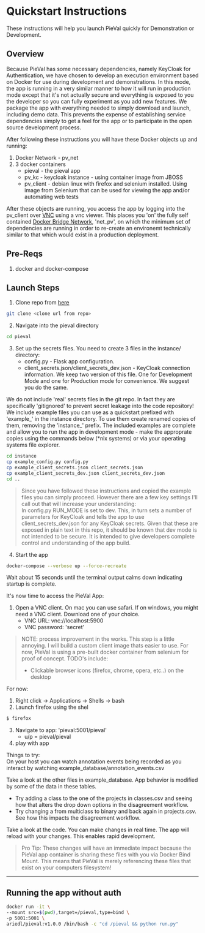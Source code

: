 # Quickstart Instructions
These instructions will help you launch PieVal quickly for Demonstration or Development.

## Overview
Because PieVal has some necessary dependencies, namely KeyCloak for Authentication, we have chosen to develop an execution environment based on Docker for use during development and demonstrations.  In this mode, the app is running in a very similar manner to how it will run in production mode except that it's not actually secure and everything is exposed to you the developer so you can fully experiment as you add new features.  We package the app with everything needed to simply download and launch, including demo data.  This prevents the expense of establishing service dependencies simply to get a feel for the app or to participate in the open source development process.

After following these instructions you will have these Docker objects up and running:
1. Docker Network - pv_net
1. 3 docker containers
    - pieval - the pieval app
    - pv_kc - keycloak instance - using container image from JBOSS
    - pv_client - debian linux with firefox and selenium installed.  Using image from Selenium that can be used for viewing the app and/or automating web tests

After these objects are running, you access the app by logging into the pv_client over [VNC](https://en.wikipedia.org/wiki/Virtual_Network_Computing) using a vnc viewer.  This places you 'on' the fully self contained [Docker Bridge Network](https://docs.docker.com/network/bridge/), 'net_pv', on which the minimum set of dependencies are running in order to re-create an environemt technically similar to that which would exist in a production deployment.

## Pre-Reqs
1. docker and docker-compose

## Launch Steps
1. Clone repo from [here](https://gitlab.ri.ucdavis.edu/ri/pydatautils/pieval)
```sh
git clone <clone url from repo>
```
2. Navigate into the pieval directory
```sh
cd pieval
```
3. Set up the secrets files.  You need to create 3 files in the instance/ directory:
    - config.py - Flask app configuration. 
    - client_secrets.json/client_secrets_dev.json - KeyCloak connection information.  We keep two version of this file.  One for Development Mode and one for Production mode for convenience.  We suggest you do the same.  

We do not include 'real' secrets files in the git repo.  In fact they are specifically 'gitignored' to prevent secret leakage into the code repository!  We include example files you can use as a quickstart prefixed with 'example_' in the instance directory.  To use them create renamed copies of them, removing the 'instance_' prefix.  The included examples are complete and allow you to run the app in development mode - make the approprate copies using the commands below (*nix systems) or via your operating systems file explorer.
```sh
cd instance
cp example_config.py config.py
cp example_client_secrets.json client_secrets.json
cp example_client_secrets_dev.json client_secrets_dev.json
cd ..
```
> Since you have followed these instructions and copied the example files you can simply proceed.  However there are a few key settings I'll call out that will increase your understanding:  
In config.py RUN_MODE is set to dev.  This, in turn sets a number of parameters for KeyCloak and tells the app to use client_secrets_dev.json for any KeyCloak secrets.  Given that these are exposed in plain text in this repo, it should be known that dev mode is not intended to be secure.  It is intended to give developers complete control and understanding of the app build.  

4. Start the app
```sh
docker-compose --verbose up --force-recreate
```
Wait about 15 seconds until the terminal output calms down indicating startup is complete.  

It's now time to access the PieVal App:  
1. Open a VNC client.  On mac you can use safari.  If on windows, you might need a VNC client.  Download one of your choice. 
    - VNC URL: vnc://localhost:5900  
    - VNC password: 'secret'


> NOTE: process improvement in the works.  This step is a little annoying.  I will build a custom client image thats easier to use.  For now, PieVal is using a pre-built docker container from selenium for proof of concept.
TODO's include:
> - Clickable browser icons (firefox, chrome, opera, etc..) on the desktop

For now:  
1. Right click -> Applications -> Shells -> bash
2. Launch firefox using the shel
```sh
$ firefox
```
3. Navigate to app: 'pieval:5001/pieval'
    - u/p = pieval/pieval
4. play with app

Things to try:  
On your host you can watch annotation events being recorded as you interact by watching example_database/annotation_events.csv

Take a look at the other files in example_database.  App behavior is modified by some of the data in these tables.  
- Try adding a class to the one of the projects in classes.csv and seeing how that alters the drop down options in the disagreement workflow.
- Try changing a from multiclass to binary and back again in projects.csv.  See how this impacts the disagreement workflow.

Take a look at the code.  You can make changes in real time.  The app will reload with your changes.  This enables rapid development.

> Pro Tip: These changes will have an immediate impact because the PieVal app container is sharing these files with you via Docker Bind Mount.  This means that PieVal is merely referencing these files that exist on your computers filesystem!

---
## Running the app without auth

```sh
docker run -it \
--mount src=$(pwd),target=/pieval,type=bind \
-p 5001:5001 \
ariedl/pieval:v1.0.0 /bin/bash -c "cd /pieval && python run.py"
```

